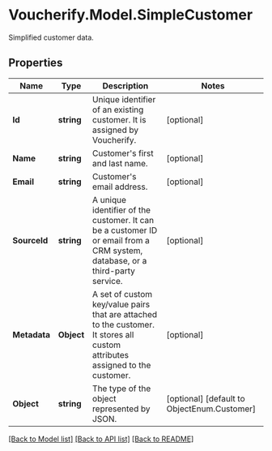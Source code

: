 # Voucherify.Model.SimpleCustomer
Simplified customer data.

## Properties

Name | Type | Description | Notes
------------ | ------------- | ------------- | -------------
**Id** | **string** | Unique identifier of an existing customer. It is assigned by Voucherify. | [optional] 
**Name** | **string** | Customer&#39;s first and last name. | [optional] 
**Email** | **string** | Customer&#39;s email address. | [optional] 
**SourceId** | **string** | A unique identifier of the customer. It can be a customer ID or email from a CRM system, database, or a third-party service. | [optional] 
**Metadata** | **Object** | A set of custom key/value pairs that are attached to the customer. It stores all custom attributes assigned to the customer. | [optional] 
**Object** | **string** | The type of the object represented by JSON. | [optional] [default to ObjectEnum.Customer]

[[Back to Model list]](../../README.md#documentation-for-models) [[Back to API list]](../../README.md#documentation-for-api-endpoints) [[Back to README]](../../README.md)

